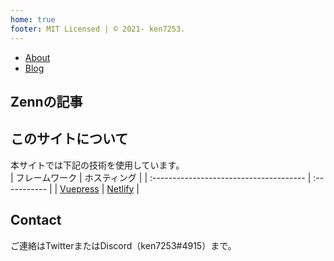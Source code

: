 ```yaml
---
home: true
footer: MIT Licensed | © 2021- ken7253.
---
```


- [About](about.md)
- [Blog](post.md)

## Zennの記事

<zenn-articles/>

## このサイトについて

本サイトでは下記の技術を使用しています。  
| フレームワーク                          | ホスティング |
| :-------------------------------------- | :----------- |
| [Vuepress](https://vuepress.vuejs.org/) | [Netlify](https://www.netlify.com/)      |

## Contact

ご連絡はTwitterまたはDiscord（ken7253#4915）まで。
